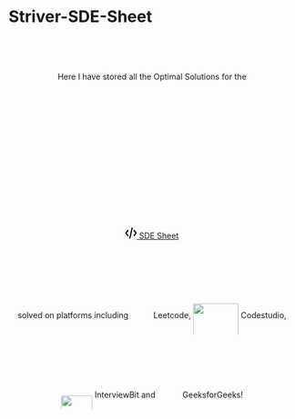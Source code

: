 # Striver-SDE-Sheet


<div align="center" style="line-height:10">
Here I have stored all the Optimal Solutions for the <br><br>
<a href="https://takeuforward.org/interviews/strivers-sde-sheet-top-coding-interview-problems/" target="_blank"><img src="code-solid.png" alt="code" height="20px" width="20px"> SDE Sheet </a> <br>solved on platforms including <a href="https://www.leetcode.com/" target="_blank"><img align="center" src="https://raw.githubusercontent.com/rahuldkjain/github-profile-readme-generator/master/src/images/icons/Social/leet-code.svg" alt="" height="30" width="40" /></a>Leetcode,  <a href="https://www.codingninjas.com/codestudio/problems" target="_blank"><img align ="center" src="https://s3-ap-southeast-1.amazonaws.com/codestudio.codingninjas.com/codestudio/assets/icons/codestudio-logo.svg" alt ="" height="65" width="80"></a> Codestudio,<a href="https://www.interviewbit.com/practice/" target="_blank"><img align ="center" src="http://ibassets.s3.amazonaws.com/static-assets/ib-logo-square.png" alt ="" height="50" width="55"></a> InterviewBit and <a href="https://practice.geeksforgeeks.org/" target="_blank"><img align="center" src="https://raw.githubusercontent.com/rahuldkjain/github-profile-readme-generator/master/src/images/icons/Social/geeks-for-geeks.svg" alt="" height="30" width="40" /></a>  GeeksforGeeks!
</div>


